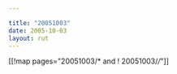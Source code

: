```yaml
---

title: "20051003"
date: 2005-10-03
layout: rut
---
```


[[!map pages="20051003/* and ! 20051003/*/*"]]
